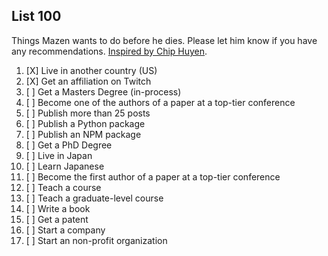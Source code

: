 ## List 100

Things Mazen wants to do before he dies. Please let him know if you have any recommendations. [Inspired by Chip Huyen](https://huyenchip.com/).

1. [X] Live in another country (US)
1. [X] Get an affiliation on Twitch
1. [ ] Get a Masters Degree (in-process)
2. [ ] Become one of the authors of a paper at a top-tier conference
3. [ ] Publish more than 25 posts
4. [ ] Publish a Python package
5. [ ] Publish an NPM package
6. [ ] Get a PhD Degree
7. [ ] Live in Japan
8. [ ] Learn Japanese
9. [ ] Become the first author of a paper at a top-tier conference
10. [ ] Teach a course
11. [ ] Teach a graduate-level course
12. [ ] Write a book
13. [ ] Get a patent
14. [ ] Start a company
15. [ ] Start an non-profit organization